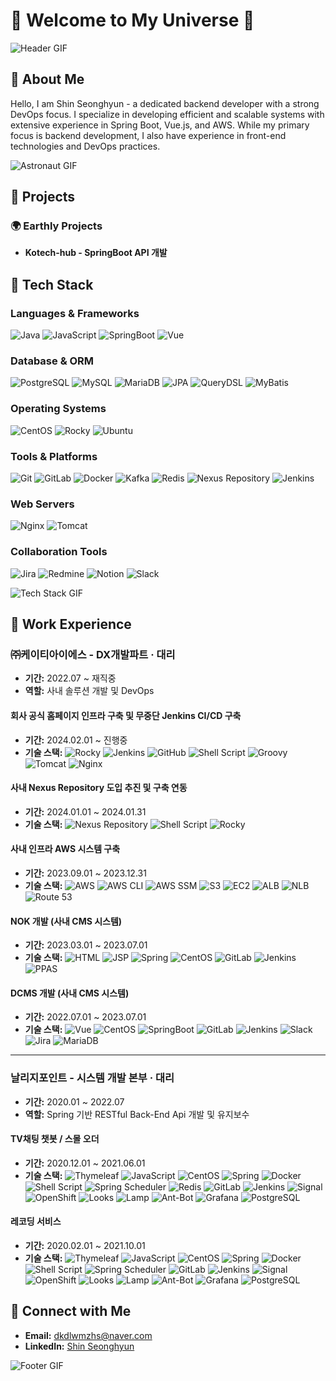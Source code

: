 # 🌌 Welcome to My Universe 🌌

![Header GIF](https://media.giphy.com/media/26tn33aiTi1jkl6H6/giphy.gif)

## 🚀 About Me

Hello, I am Shin Seonghyun - a dedicated backend developer with a strong DevOps focus. I specialize in developing efficient and scalable systems with extensive experience in Spring Boot, Vue.js, and AWS. While my primary focus is backend development, I also have experience in front-end technologies and DevOps practices.

![Astronaut GIF](https://media.giphy.com/media/QbumCX9HFFDQA/giphy.gif)

## 🌠 Projects

### 🌍 Earthly Projects
- **Kotech-hub - SpringBoot API 개발**

<!-- ### 🌌 Cosmic Endeavors
- **[Project 3](link_to_project3):** Description of your third project. 🌠
- **[Project 4](link_to_project4):** Description of your fourth project. 🪐 -->

## 🌌 Tech Stack

### Languages & Frameworks
![Java](https://img.shields.io/badge/Java-%23ED8B00.svg?style=flat&logo=java&logoColor=white)
![JavaScript](https://img.shields.io/badge/JavaScript-%23F7DF1E.svg?style=flat&logo=javascript&logoColor=black)
![SpringBoot](https://img.shields.io/badge/SpringBoot-%236DB33F.svg?style=flat&logo=spring-boot&logoColor=white)
![Vue](https://img.shields.io/badge/Vue.js-35495E?style=flat&logo=vue.js&logoColor=4FC08D)

### Database & ORM
![PostgreSQL](https://img.shields.io/badge/PostgreSQL-%23336791.svg?style=flat&logo=postgresql&logoColor=white)
![MySQL](https://img.shields.io/badge/MySQL-%234479A1.svg?style=flat&logo=mysql&logoColor=white)
![MariaDB](https://img.shields.io/badge/MariaDB-%23003545.svg?style=flat&logo=mariadb&logoColor=white)
![JPA](https://img.shields.io/badge/JPA-%236DB33F.svg?style=flat)
![QueryDSL](https://img.shields.io/badge/QueryDSL-%234185F3.svg?style=flat)
![MyBatis](https://img.shields.io/badge/MyBatis-%23007ACC.svg?style=flat&logo=java&logoColor=white)

### Operating Systems
![CentOS](https://img.shields.io/badge/CentOS-%23262577.svg?style=flat&logo=centos&logoColor=white)
![Rocky](https://img.shields.io/badge/Rocky_Linux-%2321B855.svg?style=flat&logo=linux&logoColor=white)
![Ubuntu](https://img.shields.io/badge/Ubuntu-E95420?style=flat&logo=ubuntu&logoColor=white)

### Tools & Platforms
![Git](https://img.shields.io/badge/Git-%23F05033.svg?style=flat&logo=git&logoColor=white)
![GitLab](https://img.shields.io/badge/GitLab-%23FC6D26.svg?style=flat&logo=gitlab&logoColor=white)
![Docker](https://img.shields.io/badge/Docker-%232496ED.svg?style=flat&logo=docker&logoColor=white)
![Kafka](https://img.shields.io/badge/Kafka-%230D344F.svg?style=flat&logo=apache-kafka&logoColor=white)
![Redis](https://img.shields.io/badge/Redis-%23DC382D.svg?style=flat&logo=redis&logoColor=white)
![Nexus Repository](https://img.shields.io/badge/Nexus-%23007ACC.svg?style=flat)
![Jenkins](https://img.shields.io/badge/Jenkins-%23D24939.svg?style=flat&logo=jenkins&logoColor=white)

### Web Servers
![Nginx](https://img.shields.io/badge/Nginx-%23009639.svg?style=flat&logo=nginx&logoColor=white)
![Tomcat](https://img.shields.io/badge/Apache%20Tomcat-%23F8DC75.svg?style=flat&logo=apache-tomcat&logoColor=black)

### Collaboration Tools
![Jira](https://img.shields.io/badge/Jira-%230A0FFF.svg?style=flat&logo=jira&logoColor=white)
![Redmine](https://img.shields.io/badge/Redmine-%232A2A2A.svg?style=flat&logo=redmine&logoColor=white)
![Notion](https://img.shields.io/badge/Notion-%23000000.svg?style=flat&logo=notion&logoColor=white)
![Slack](https://img.shields.io/badge/Slack-%234A154B.svg?style=flat&logo=slack&logoColor=white)

![Tech Stack GIF](https://media.giphy.com/media/l0HlTy9x8FZo0XO1i/giphy.gif)

## 💼 Work Experience

### ㈜케이티아이에스 - DX개발파트 · 대리
- **기간:** 2022.07 ~ 재직중
- **역할:** 사내 솔루션 개발 및 DevOps

#### 회사 공식 홈페이지 인프라 구축 및 무중단 Jenkins CI/CD 구축
- **기간:** 2024.02.01 ~ 진행중
- **기술 스택:** ![Rocky](https://img.shields.io/badge/Rocky-%2321B855.svg?style=flat&logo=linux&logoColor=white) ![Jenkins](https://img.shields.io/badge/Jenkins-%23D24939.svg?style=flat&logo=jenkins&logoColor=white) ![GitHub](https://img.shields.io/badge/GitHub-%23181717.svg?style=flat&logo=github&logoColor=white) ![Shell Script](https://img.shields.io/badge/Shell_Script-%23232F3E.svg?style=flat&logo=gnu-bash&logoColor=white) ![Groovy](https://img.shields.io/badge/Groovy-%2342A5F5.svg?style=flat&logo=groovy&logoColor=white) ![Tomcat](https://img.shields.io/badge/Tomcat-%23F8DC75.svg?style=flat&logo=apache-tomcat&logoColor=black) ![Nginx](https://img.shields.io/badge/Nginx-%23009639.svg?style=flat&logo=nginx&logoColor=white)

#### 사내 Nexus Repository 도입 추진 및 구축 연동
- **기간:** 2024.01.01 ~ 2024.01.31
- **기술 스택:** ![Nexus Repository](https://img.shields.io/badge/Nexus_Repository-%23007ACC.svg?style=flat) ![Shell Script](https://img.shields.io/badge/Shell_Script-%23232F3E.svg?style=flat&logo=gnu-bash&logoColor=white) ![Rocky](https://img.shields.io/badge/Rocky-%2321B855.svg?style=flat&logo=linux&logoColor=white)

#### 사내 인프라 AWS 시스템 구축
- **기간:** 2023.09.01 ~ 2023.12.31
- **기술 스택:** ![AWS](https://img.shields.io/badge/AWS-%23FF9900.svg?style=flat&logo=amazon-aws&logoColor=white) ![AWS CLI](https://img.shields.io/badge/AWS_CLI-%23232F3E.svg?style=flat&logo=amazon-aws&logoColor=white) ![AWS SSM](https://img.shields.io/badge/AWS_SSM-%23FF9900.svg?style=flat&logo=amazon-aws&logoColor=white) ![S3](https://img.shields.io/badge/S3-%23FF9900.svg?style=flat&logo=amazon-s3&logoColor=white) ![EC2](https://img.shields.io/badge/EC2-%23FF9900.svg?style=flat&logo=amazon-ec2&logoColor=white) ![ALB](https://img.shields.io/badge/ALB-%23FF9900.svg?style=flat&logo=load-balancer&logoColor=white) ![NLB](https://img.shields.io/badge/NLB-%23FF9900.svg?style=flat&logo=load-balancer&logoColor=white) ![Route 53](https://img.shields.io/badge/Route_53-%23FF9900.svg?style=flat&logo=amazon-route-53&logoColor=white)

#### NOK 개발 (사내 CMS 시스템)
- **기간:** 2023.03.01 ~ 2023.07.01
- **기술 스택:** ![HTML](https://img.shields.io/badge/HTML-%23E34F26.svg?style=flat&logo=html5&logoColor=white) ![JSP](https://img.shields.io/badge/JSP-%23000000.svg?style=flat&logo=java&logoColor=white) ![Spring](https://img.shields.io/badge/Spring-%236DB33F.svg?style=flat&logo=spring&logoColor=white) ![CentOS](https://img.shields.io/badge/CentOS-%23262577.svg?style=flat&logo=centos&logoColor=white) ![GitLab](https://img.shields.io/badge/GitLab-%23FC6D26.svg?style=flat&logo=gitlab&logoColor=white) ![Jenkins](https://img.shields.io/badge/Jenkins-%23D24939.svg?style=flat&logo=jenkins&logoColor=white) ![PPAS](https://img.shields.io/badge/PPAS-%23000000.svg?style=flat&logo=database&logoColor=white)

#### DCMS 개발 (사내 CMS 시스템)
- **기간:** 2022.07.01 ~ 2023.07.01
- **기술 스택:** ![Vue](https://img.shields.io/badge/Vue.js-35495E?style=flat&logo=vue.js&logoColor=4FC08D) ![CentOS](https://img.shields.io/badge/CentOS-%23262577.svg?style=flat&logo=centos&logoColor=white) ![SpringBoot](https://img.shields.io/badge/SpringBoot-%236DB33F.svg?style=flat&logo=spring-boot&logoColor=white) ![GitLab](https://img.shields.io/badge/GitLab-%23FC6D26.svg?style=flat&logo=gitlab&logoColor=white) ![Jenkins](https://img.shields.io/badge/Jenkins-%23D24939.svg?style=flat&logo=jenkins&logoColor=white) ![Slack](https://img.shields.io/badge/Slack-%234A154B.svg?style=flat&logo=slack&logoColor=white) ![Jira](https://img.shields.io/badge/Jira-%230A0FFF.svg?style=flat&logo=jira&logoColor=white) ![MariaDB](https://img.shields.io/badge/MariaDB-%23003545.svg?style=flat&logo=mariadb&logoColor=white)

---

### 날리지포인트 - 시스템 개발 본부 · 대리
- **기간:** 2020.01 ~ 2022.07
- **역할:** Spring 기반 RESTful Back-End Api 개발 및 유지보수

#### TV채팅 챗봇 / 스몰 오더
- **기간:** 2020.12.01 ~ 2021.06.01
- **기술 스택:** ![Thymeleaf](https://img.shields.io/badge/Thymeleaf-%2300053A.svg?style=flat&logo=thymeleaf&logoColor=white) ![JavaScript](https://img.shields.io/badge/JavaScript-%23F7DF1E.svg?style=flat&logo=javascript&logoColor=black) ![CentOS](https://img.shields.io/badge/CentOS-%23262577.svg?style=flat&logo=centos&logoColor=white) ![Spring](https://img.shields.io/badge/Spring-%236DB33F.svg?style=flat&logo=spring&logoColor=white) ![Docker](https://img.shields.io/badge/Docker-%232496ED.svg?style=flat&logo=docker&logoColor=white) ![Shell Script](https://img.shields.io/badge/Shell_Script-%23232F3E.svg?style=flat&logo=gnu-bash&logoColor=white) ![Spring Scheduler](https://img.shields.io/badge/Spring_Scheduler-%236DB33F.svg?style=flat) ![Redis](https://img.shields.io/badge/Redis-%23DC382D.svg?style=flat&logo=redis&logoColor=white) ![GitLab](https://img.shields.io/badge/GitLab-%23FC6D26.svg?style=flat&logo=gitlab&logoColor=white) ![Jenkins](https://img.shields.io/badge/Jenkins-%23D24939.svg?style=flat&logo=jenkins&logoColor=white) ![Signal](https://img.shields.io/badge/Signal-%23039BE5.svg?style=flat&logo=signal&logoColor=white) ![OpenShift](https://img.shields.io/badge/OpenShift-%23EE0000.svg?style=flat&logo=red-hat-openshift&logoColor=white) ![Looks](https://img.shields.io/badge/Looks-%23FF9900.svg?style=flat&logo=looks&logoColor=white) ![Lamp](https://img.shields.io/badge/Lamp-%230070A6.svg?style=flat&logo=lamp&logoColor=white) ![Ant-Bot](https://img.shields.io/badge/Ant_Bot-%23FF0000.svg?style=flat) ![Grafana](https://img.shields.io/badge/Grafana-%23F46800.svg?style=flat&logo=grafana&logoColor=white) ![PostgreSQL](https://img.shields.io/badge/PostgreSQL-%23336791.svg?style=flat&logo=postgresql&logoColor=white)

#### 레코딩 서비스
- **기간:** 2020.02.01 ~ 2021.10.01
- **기술 스택:** ![Thymeleaf](https://img.shields.io/badge/Thymeleaf-%2300053A.svg?style=flat&logo=thymeleaf&logoColor=white) ![JavaScript](https://img.shields.io/badge/JavaScript-%23F7DF1E.svg?style=flat&logo=javascript&logoColor=black) ![CentOS](https://img.shields.io/badge/CentOS-%23262577.svg?style=flat&logo=centos&logoColor=white) ![Spring](https://img.shields.io/badge/Spring-%236DB33F.svg?style=flat&logo=spring&logoColor=white) ![Docker](https://img.shields.io/badge/Docker-%232496ED.svg?style=flat&logo=docker&logoColor=white) ![Shell Script](https://img.shields.io/badge/Shell_Script-%23232F3E.svg?style=flat&logo=gnu-bash&logoColor=white) ![Spring Scheduler](https://img.shields.io/badge/Spring_Scheduler-%236DB33F.svg?style=flat) ![GitLab](https://img.shields.io/badge/GitLab-%23FC6D26.svg?style=flat&logo=gitlab&logoColor=white) ![Jenkins](https://img.shields.io/badge/Jenkins-%23D24939.svg?style=flat&logo=jenkins&logoColor=white) ![Signal](https://img.shields.io/badge/Signal-%23039BE5.svg?style=flat&logo=signal&logoColor=white) ![OpenShift](https://img.shields.io/badge/OpenShift-%23EE0000.svg?style=flat&logo=red-hat-openshift&logoColor=white) ![Looks](https://img.shields.io/badge/Looks-%23FF9900.svg?style=flat&logo=looks&logoColor=white) ![Lamp](https://img.shields.io/badge/Lamp-%230070A6.svg?style=flat&logo=lamp&logoColor=white) ![Ant-Bot](https://img.shields.io/badge/Ant_Bot-%23FF0000.svg?style=flat) ![Grafana](https://img.shields.io/badge/Grafana-%23F46800.svg?style=flat&logo=grafana&logoColor=white) ![PostgreSQL](https://img.shields.io/badge/PostgreSQL-%23336791.svg?style=flat&logo=postgresql&logoColor=white)

## 🌌 Connect with Me

- **Email:** dkdlwmzhs@naver.com
- **LinkedIn:** [Shin Seonghyun](https://www.linkedin.com/in/%EC%84%B1%ED%98%84-%EC%8B%A0-316ba0281/)

![Footer GIF](https://media.giphy.com/media/1yTCoR9k5V9zjeEJpt/giphy.gif)
